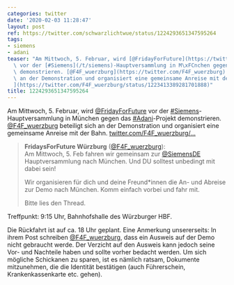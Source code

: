 ```yaml
---
categories: twitter
date: '2020-02-03 11:28:47'
layout: post
ref: https://twitter.com/schwarzlichtwue/status/1224293651347595264
tags:
- siemens
- adani
teaser: "Am Mittwoch, 5. Februar, wird [@FridayForFuture](https://twitter.com/FridayForFuture)\
  \ vor der [#Siemens](/t/siemens)-Hauptversammlung in M\xFCnchen gegen das [#Adani](/t/adani)-Projekt\
  \ demonstrieren. [@F4F_wuerzburg](https://twitter.com/F4F_wuerzburg) beteiligt sich\
  \ an der Demonstration und organisiert eine gemeinsame Anreise mit der Bahn. [twitter.com/F4F_wuerzburg/\u2026\
  ](https://twitter.com/F4F_wuerzburg/status/1223413389281701888)"
title: 1224293651347595264
---
```

Am Mittwoch, 5. Februar, wird [@FridayForFuture](https://twitter.com/FridayForFuture) vor der [#Siemens](/t/siemens)-Hauptversammlung in München gegen das [#Adani](/t/adani)-Projekt demonstrieren. [@F4F_wuerzburg](https://twitter.com/F4F_wuerzburg) beteiligt sich an der Demonstration und organisiert eine gemeinsame Anreise mit der Bahn. [twitter.com/F4F_wuerzburg/…](https://twitter.com/F4F_wuerzburg/status/1223413389281701888)
> <b>FridaysForFuture Würzburg</b> ([@F4F_wuerzburg](https://twitter.com/F4F_wuerzburg)):  
>Am Mittwoch, 5. Feb fahren wir gemeinsam zur [@SiemensDE](https://twitter.com/SiemensDE) Hauptversammlung nach München. Und DU solltest unbedingt mit dabei sein!  
>  
>Wir organisieren für dich und deine Freund\*innen die An- und Abreise zur Demo nach München. Komm einfach vorbei und fahr mit.   
>  
>  
>  
>Bitte lies den Thread.   


Treffpunkt: 9:15 Uhr, Bahnhofshalle des Würzburger HBF.

Die Rückfahrt ist auf ca. 18 Uhr geplant.
Eine Anmerkung unsererseits: In ihrem Post schreiben [@F4F_wuerzburg](https://twitter.com/F4F_wuerzburg), dass ein Ausweis auf der Demo nicht gebraucht werde. Der Verzicht auf den Ausweis kann jedoch seine Vor- und Nachteile haben und sollte vorher bedacht werden.
Um sich mögliche Schickanen zu sparen, ist es nämlich ratsam, Dokumente mitzunehmen, die die Identität bestätigen (auch Führerschein, Krankenkassenkarte etc. gehen).